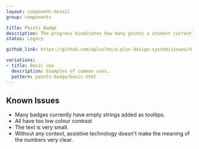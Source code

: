 ```yaml
---
layout: component-detail
group: components

title: Points Badge
description: The progress bindicates how many points a student currently has on one particular question, exercise or chapter. 
status: Legacy

github_link: https://github.com/apluslms/a-plus-design-system/issues/4

variations:
- title: Basic use
  description: Examples of common uses.
  pattern: points-badge/basic.html
---
```



## Known Issues

- Many badges currently have empty strings added as tooltips.
- All have too low colour contrast
- The text is very small.
- Without any context, assistive technology doesn't make the meaning of the numbers very clear. 